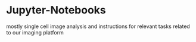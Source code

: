 # Jupyter-Notebooks
mostly single cell image analysis and instructions for relevant tasks related to our imaging platform
